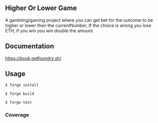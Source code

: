 ## Higher Or Lower Game

A gambling/gaming project where you can get bet for the outcome to be higher or lower then the currentNumber, If the choice is wrong you lose ETH, if you win you win double the amount.


## Documentation

https://book.getfoundry.sh/

## Usage

```shell
$ forge install
```

```shell
$ forge build
```


```shell
$ forge test
```

### Coverage


